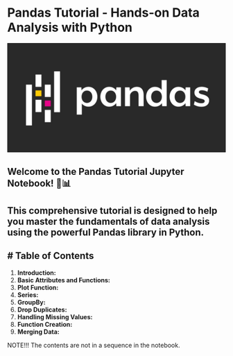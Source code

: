 # Pandas Tutorial - Hands-on Data Analysis with Python
<img src="pandas.jpeg">
<h2>Welcome to the Pandas Tutorial Jupyter Notebook! 🐼📊</h2>

<h2>This comprehensive tutorial is designed to help you master the fundamentals of data analysis using the powerful Pandas library in Python.</h2>
<h2># Table of Contents</h2>
<ol>
  <li><b>Introduction:</b></li>
  <li><b>Basic Attributes and Functions:</b> </li>
  <li><b>Plot Function:</b> </li>
  <li><b>Series:</b> </li>
  <li><b>GroupBy:</b> </li>
  <li><b>Drop Duplicates:</b></li>
  <li><b>Handling Missing Values:</b> </li>
  <li><b>Function Creation:</b> </li>
  <li><b>Merging Data:</b> </li>
</ol>

<div>NOTE!!! The contents are not in a sequence in the notebook.</div>


